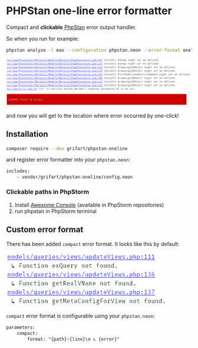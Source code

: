 # PHPStan one-line error formatter

Compact and **clickable** [PhpStan](http://github.com/phpstan/phpstan) error output handler.

So when you run for example:

```bash
phpstan analyze -l max --configuration phpstan.neon --error-format oneline
```

![](example.png)

and now you will get to the location where error occurred by one-click!

## Installation

```bash
composer require --dev grifart/phpstan-oneline
```

and register error formatter into your `phpstan.neon`:

```neon
includes:
	- vendor/grifart/phpstan-oneline/config.neon
```

### Clickable paths in PhpStorm

1. Install [Awesome Console](https://github.com/anthraxx/intellij-awesome-console) (available in PhpStorm repositories)
2. run phpstan in PhpStorm terminal


## Custom error format

There has been added `compact` error format. It looks like this by default:

![](example-compact.png)

`compact` error format is configurable using your `phpstan.neon`:

```neon
parameters:
	compact:
		format: "{path}:{line}\n ↳ {error}"
```

